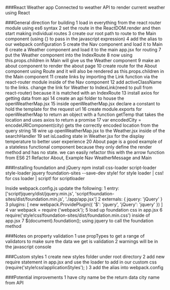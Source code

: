 ###React Weather app
Connected to weather API to render current weather using React

###General direction for building
1 load in everything from the react router module using es6 syntax
2 set the route in the ReactDOM.render and then start making individual routes
3 create our root path to route to the Main component (using {} to pass in the javascript expression)
4 add the alias to our webpack configuration
5 create the Nav component and load it to Main
6 create a Weather component and load it to the main app.jsx for routing
7 put the Weather component into the IndexRoute
8 now using this.props.children in Main will give us the Weather component
9 make an about component to render the about page
10 create route for the About component using Route and it will also be rendered as this.props.children in the Main component
11 create links by importing the Link function via the react-router module inside of the Nav component
12 add activeClassName to the links. change the link for Weather to IndexLink(need to pull from react-router) because it is matched with an IndexRoute
13 install axios for getting data from api
14 create an api folder to house the openWeatherMap.jsx
15 inside openWeatherMap.jsx declare a constant to hold the template for the request url
16 create module.exports for openWeatherMap to return an object with a function getTemp that takes the location and uses axios to return a promise
17 var encodedCity = encodeURIComponent(city) gets the correctly encoded location from the query string
18 wire up openWeatherMap.jsx to the Weather.jsx inside of the searchHandler
19 set isLoading state in Weather.jsx for the display temperature to better user experience 
20 About page is a good example of a stateless functional component because they only define the render method and has no state. we can easily refactor this with the arrow function from ES6
21 Refactor About, Example Nav WeatherMessage and Main

###Installing foundation and jQuery
npm install css-loader script-loader style-loader jquery foundation-sites --save-dev
style! for style loader | css! for css loader | script! for scriptloader

Inside webpack.config.js update the following: 
1 entry: ['script!jquery/dist/jquery.min.js', 'script!foundation-sites/dist/foundation.min.js', './app/app.jsx']
2 externals: {
  jquery: 'jQuery'
}
3 plugins: [
  new webpack.ProvidePlugin({
    '$': 'jquery',
    'jQuery': 'jquery'
  })
]
4 var webpack = require ('webpack');
5 load up foundation css in app.jsx
6 require('style!css!foundation-sites/dist/foundation.min.css') inside of app.jsx
7 $(document).foundation(); using jquery to call the foundation method

###Notes on property validation
1 use propTypes to get a range of validators to make sure the data we get is validation
2 warnings will be in the javascript console

###Custom styles
1 create new styles folder under root directory
2 add new require statement in app.jsx and use the loader to add in our custom css (require('style!css!applicationStyles');
)
3 add the alias into webpack.config

###Potential improvements
1 have city name be the return data city name from API
